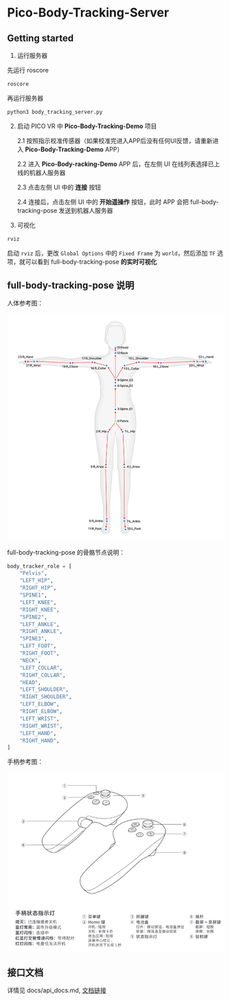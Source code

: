 # Pico-Body-Tracking-Server


## Getting started

1. 运行服务器

先运行 roscore
```bash
roscore
```

再运行服务器
```bash
python3 body_tracking_server.py
```

2. 启动 PICO VR 中 **Pico-Body-Tracking-Demo** 项目

    2.1 按照指示校准传感器（如果校准完进入APP后没有任何UI反馈，请重新进入 **Pico-Body-Tracking-Demo** APP）

    2.2 进入 **Pico-Body-racking-Demo** APP 后，在左侧 UI 在线列表选择已上线的机器人服务器

    2.3 点击左侧 UI 中的 **连接** 按钮

    2.4 连接后，点击左侧 UI 中的 **开始遥操作** 按钮，此时 APP 会把 full-body-tracking-pose 发送到机器人服务器


3. 可视化

```bash
rviz
```

启动 `rviz` 后，更改 `Global Options` 中的 `Fixed Frame` 为 `world`，然后添加 `TF` 选项，就可以看到 full-body-tracking-pose **的实时可视化**

## full-body-tracking-pose 说明


人体参考图：

![human-body-bone](./assets/imgs/human-body-bone.png)


full-body-tracking-pose 的骨骼节点说明：
```python
body_tracker_role = [    
    "Pelvis",
    "LEFT_HIP",
    "RIGHT_HIP",
    "SPINE1",
    "LEFT_KNEE",
    "RIGHT_KNEE",
    "SPINE2",
    "LEFT_ANKLE",
    "RIGHT_ANKLE",
    "SPINE3",
    "LEFT_FOOT",
    "RIGHT_FOOT",
    "NECK",
    "LEFT_COLLAR",
    "RIGHT_COLLAR",
    "HEAD",
    "LEFT_SHOULDER",
    "RIGHT_SHOULDER",
    "LEFT_ELBOW",
    "RIGHT_ELBOW",
    "LEFT_WRIST",
    "RIGHT_WRIST",
    "LEFT_HAND",
    "RIGHT_HAND",
]
```

手柄参考图：

  ![PICO手柄](./assets/imgs/pico-joy.png)


## 接口文档

详情见 docs/api_docs.md, [文档链接](./docs/api_docs.md)

